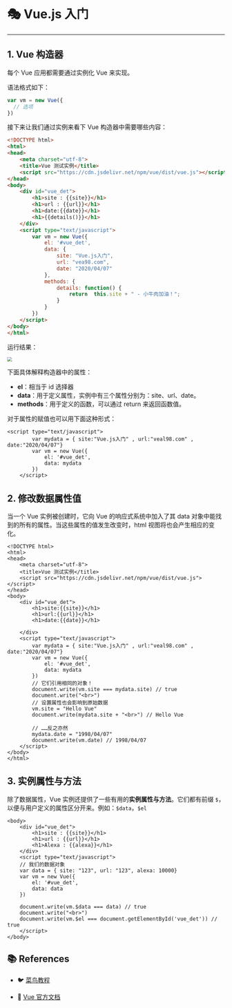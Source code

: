 # 🎭 Vue.js 入门

---

## 1. Vue 构造器

每个 Vue 应用都需要通过实例化 Vue 来实现。

语法格式如下：

```js
var vm = new Vue({
  // 选项
})
```

接下来让我们通过实例来看下 Vue 构造器中需要哪些内容：

```html
<!DOCTYPE html>
<html>
<head>
	<meta charset="utf-8">
	<title>Vue 测试实例</title>
	<script src="https://cdn.jsdelivr.net/npm/vue/dist/vue.js"></script>
</head>
<body>
	<div id="vue_det">
		<h1>site : {{site}}</h1>
		<h1>url : {{url}}</h1>
		<h1>date:{{date}}</h1>
		<h1>{{details()}}</h1>
	</div>
	<script type="text/javascript">
		var vm = new Vue({
			el: '#vue_det',
			data: {
				site: "Vue.js入门",
				url: "vea98.com",
				date: "2020/04/07"
			},
			methods: {
				details: function() {
					return  this.site + " - 小牛肉加油！";
				}
			}
		})
	</script>
</body>
</html>
```

运行结果：

<img src="https://gitee.com/veal98/images/raw/master/img/20200715185052.png" style="zoom: 67%;" />

下面具体解释构造器中的属性：

- **el**：相当于 id 选择器
- **data**：用于定义属性，实例中有三个属性分别为：site、url、date。
- **methods**：用于定义的函数，可以通过 return 来返回函数值。

对于属性的赋值也可以用下面这种形式：

```vue
<script type="text/javascript">
		var mydata = { site:"Vue.js入门" , url:"veal98.com" , date:"2020/04/07"}
		var vm = new Vue({
			el: '#vue_det',
			data: mydata
		})
	</script>
```

## 2. 修改数据属性值

当一个 Vue 实例被创建时，它向 Vue 的响应式系统中加入了其 data 对象中能找到的所有的属性。当这些属性的值发生改变时，html 视图将也会产生相应的变化。

```vue
<!DOCTYPE html>
<html>
<head>
	<meta charset="utf-8">
	<title>Vue 测试实例</title>
	<script src="https://cdn.jsdelivr.net/npm/vue/dist/vue.js"></script>
</head>
<body>
	<div id="vue_det">
		<h1>site:{{site}}</h1>
		<h1>url:{{url}}</h1>
		<h1>date:{{date}}</h1>
		
	</div>
	<script type="text/javascript">
		var mydata = { site:"Vue.js入门" , url:"veal98.com" , date:"2020/04/07"}
		var vm = new Vue({
			el: '#vue_det',
			data: mydata
		})
		// 它们引用相同的对象！
   		document.write(vm.site === mydata.site) // true
		document.write("<br>")
    	// 设置属性也会影响到原始数据
    	vm.site = "Hello Vue"
    	document.write(mydata.site + "<br>") // Hello Vue
		
    	// ……反之亦然
    	mydata.date = "1998/04/07"
    	document.write(vm.date) // 1998/04/07
	</script>
</body>
</html>
```

## 3. 实例属性与方法

除了数据属性，Vue 实例还提供了一些有用的**实例属性与方法**。它们都有前缀 `$`，以便与用户定义的属性区分开来。例如：`$data`，`$el`

```vue
<body>
	<div id="vue_det">
		<h1>site : {{site}}</h1>
		<h1>url : {{url}}</h1>
		<h1>Alexa : {{alexa}}</h1>
	</div>
	<script type="text/javascript">
	// 我们的数据对象
	var data = { site: "123", url: "123", alexa: 10000}
	var vm = new Vue({
		el: '#vue_det',
		data: data
	})

	document.write(vm.$data === data) // true
	document.write("<br>")
	document.write(vm.$el === document.getElementById('vue_det')) // true
	</script>
</body>
```

## 📚 References

- 🐦 [菜鸟教程](https://www.runoob.com/vue2)

- 📘 [Vue 官方文档](https://cn.vuejs.org/v2/guide)
